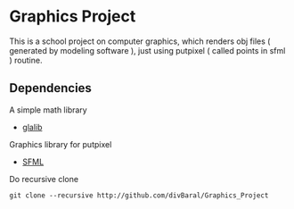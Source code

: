 # Graphics Project

This is a school project on computer graphics, which renders obj files ( generated by modeling software ), 
just using putpixel ( called points in sfml ) routine.

## Dependencies

A simple math library 

- [ glalib ](https://github.com/divBaral/glalib)

Graphics library for putpixel

- [SFML](https://www.sfml-dev.org/download.php)

Do recursive clone

 `git clone --recursive http://github.com/divBaral/Graphics_Project`

